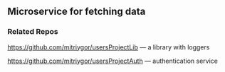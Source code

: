 ## Microservice for fetching data

### Related Repos

https://github.com/mitriygor/usersProjectLib — a library with loggers

https://github.com/mitriygor/usersProjectAuth — authentication service